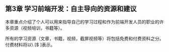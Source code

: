 <!-- Chapter 3. Learning Front-end Dev: Self Directed Resources/Recommendations -->
第3章 学习前端开发：自主导向的资源和建议
--------------------------------------------------------------------------

<!-- This chapter highlights the many resources (video training, books, etc.) that an individual can use to direct their own learning process and career as a front-end developer. -->
本章重点介绍了个人可以用来指导自己的学习过程和作为前端开发人员的职业的许多资源（视频培训，书籍等）。

<!-- The learning resources identified (articles, books, videos, screencasts etc..) will include both free and paid material. Paid material will be indicated with \[$\]. -->
所有的学习资源（文章，书籍，视频，截屏视频等）将包括免费和付费资料之分。 付费材料将以\ [$ \]表示。
